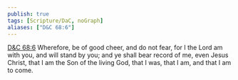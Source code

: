 ```yaml
---
publish: true
tags: [Scripture/DaC, noGraph]
aliases: ["D&C 68:6"]
---
```

[D&C 68:6](https://churchofjesuschrist.org/study/scriptures/dc-testament/dc/68?lang=eng&id=p6#p6) Wherefore, be of good cheer, and do not fear, for I the Lord am with you, and will stand by you; and ye shall bear record of me, even Jesus Christ, that I am the Son of the living God, that I was, that I am, and that I am to come.
